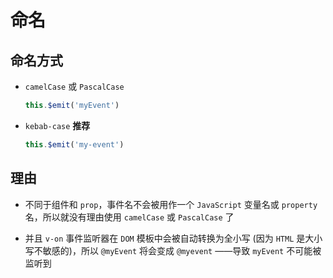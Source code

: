 # 命名

## 命名方式

+ `camelCase` 或 `PascalCase`

    ```js
    this.$emit('myEvent')
    ```

+ `kebab-case` **推荐**

    ```js
    this.$emit('my-event')
    ```

## 理由

+ 不同于组件和 `prop`，事件名不会被用作一个 `JavaScript` 变量名或 `property` 名，所以就没有理由使用 `camelCase` 或 `PascalCase` 了

+ 并且 `v-on` 事件监听器在 `DOM` 模板中会被自动转换为全小写 (因为 `HTML` 是大小写不敏感的)，所以 `@myEvent` 将会变成 `@myevent` ——导致 `myEvent` 不可能被监听到
